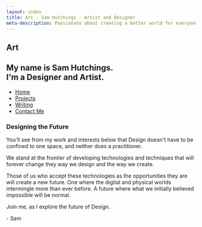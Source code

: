 ```yaml
---
layout: index
title: Art - Sam Hutchings - Artist and Designer
meta-description: Passionate about creating a better world for everyone, through making great experiences. Open to opportunities.
---
```


<section id="s-hello">
  <div class="container" id="c-hello">
    <h1>Art</h1>
    <h2>My name is Sam Hutchings.<br />I'm a Designer and Artist.</h2>
  </div>
</section>
<section>
  <div class="container" id="c-nav">
    <nav>
      <ul>
        <li><a href="http://www.samhutchings.co" class="active">Home</a></li>
        <li><a href="/projects">Projects</a></li>
        <li><a href="/writing">Writing</a></li>
        <li><a href="/contact">Contact Me</a></li>
      </ul>
    </nav>
  </div>
</section>
<section id="s-designingTheFuture">
  <div class="container" id="c-designingTheFuture">
    <h3>Designing the Future</h3>
    <p>You'll see from my work and interests below that Design doesn't have to be confined to one space, and neither does a practitioner.</p>
    <p>We stand at the frontier of developing technologies and techniques that will forever change they way we design and the way we create.</p>
    <p>Those of us who accept these technologies as the opportunities they are will create a new future. One where the digital and physical worlds intermingle more than ever before. A future where what we initially believed impossible will be normal.</p>
    <p>Join me, as I explore the future of Design.</p>
    <p>- Sam</p>
  </div>
</section>
<!-- <section id="s-relatedProjects">
  <div class="container" id="c-relatedProjects">
    <h3>Related Projects</h3>
  </div>
</section>
<section id="s-relatedWwriting">
  <div class="container" id="c-relatedWriting">
    <h3>Related Writing</h3>
  </div>
</section> -->
